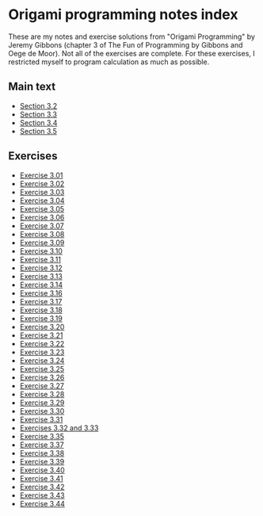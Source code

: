 # Origami programming notes index

These are my notes and exercise solutions from "Origami Programming"
by Jeremy Gibbons (chapter 3 of The Fun of Programming by Gibbons
and Oege de Moor).  Not all of the exercises are complete.  For these
exercises, I restricted myself to program calculation as much as
possible.

## Main text

* [Section 3.2](section_3.2_notes.txt)
* [Section 3.3](section_3.3_notes.txt)
* [Section 3.4](section_3.4_notes.txt)
* [Section 3.5](section_3.5_notes.txt)

## Exercises

* [Exercise 3.01](exercise_3.01.txt)
* [Exercise 3.02](exercise_3.02.txt)
* [Exercise 3.03](exercise_3.03.txt)
* [Exercise 3.04](exercise_3.04.txt)
* [Exercise 3.05](exercise_3.05.txt)
* [Exercise 3.06](exercise_3.06.txt)
* [Exercise 3.07](exercise_3.07.txt)
* [Exercise 3.08](exercise_3.08.txt)
* [Exercise 3.09](exercise_3.09.txt)
* [Exercise 3.10](exercise_3.10.txt)
* [Exercise 3.11](exercise_3.11.txt)
* [Exercise 3.12](exercise_3.12.txt)
* [Exercise 3.13](exercise_3.13.txt)
* [Exercise 3.14](exercise_3.14.txt)
* [Exercise 3.16](exercise_3.16.txt)
* [Exercise 3.17](exercise_3.17.txt)
* [Exercise 3.18](exercise_3.18.txt)
* [Exercise 3.19](exercise_3.19.txt)
* [Exercise 3.20](exercise_3.20.txt)
* [Exercise 3.21](exercise_3.21.txt)
* [Exercise 3.22](exercise_3.22.txt)
* [Exercise 3.23](exercise_3.23.txt)
* [Exercise 3.24](exercise_3.24.txt)
* [Exercise 3.25](exercise_3.25.txt)
* [Exercise 3.26](exercise_3.26.txt)
* [Exercise 3.27](exercise_3.27.txt)
* [Exercise 3.28](exercise_3.28.txt)
* [Exercise 3.29](exercise_3.29.txt)
* [Exercise 3.30](exercise_3.30.txt)
* [Exercise 3.31](exercise_3.31.txt)
* [Exercises 3.32 and 3.33](exercise_3.32_and_3.33.txt)
* [Exercise 3.35](exercise_3.35.txt)
* [Exercise 3.37](exercise_3.37.txt)
* [Exercise 3.38](exercise_3.38.txt)
* [Exercise 3.39](exercise_3.39.txt)
* [Exercise 3.40](exercise_3.40.txt)
* [Exercise 3.41](exercise_3.41.txt)
* [Exercise 3.42](exercise_3.42.txt)
* [Exercise 3.43](exercise_3.43.txt)
* [Exercise 3.44](exercise_3.44.txt)
